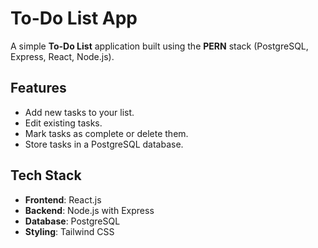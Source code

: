 # To-Do List App

A simple **To-Do List** application built using the **PERN** stack (PostgreSQL, Express, React, Node.js).

## Features
- Add new tasks to your list.
- Edit existing tasks.
- Mark tasks as complete or delete them.
- Store tasks in a PostgreSQL database.
  
## Tech Stack
- **Frontend**: React.js
- **Backend**: Node.js with Express
- **Database**: PostgreSQL
- **Styling**: Tailwind CSS
